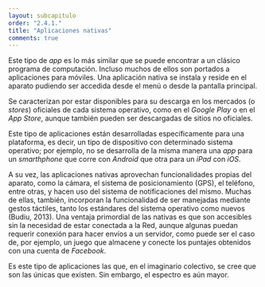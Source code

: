 ```yaml
---
layout: subcapitulo
order: "2.4.1."
title: "Aplicaciones nativas"
comments: true
---
```


Este tipo de _app_ es lo más similar que se puede encontrar a un clásico programa de computación. Incluso muchos de ellos son portados a aplicaciones para móviles. Una aplicación nativa se instala y reside en el aparato pudiendo ser accedida desde el menú o desde la pantalla principal.

Se caracterizan por estar disponibles para su descarga en los mercados (o _stores_) oficiales de cada sistema operativo, como en el _Google Play_ o en el _App Store_, aunque también pueden ser descargadas de sitios no oficiales.

Este tipo de aplicaciones están desarrolladas específicamente para una plataforma, es decir, un tipo de dispositivo con determinado sistema operativo; por ejemplo, no se desarrolla de la misma manera una _app_ para un _smarthphone_ que corre con _Android_ que otra para un _iPad_ con _iOS_.

A su vez, las aplicaciones nativas aprovechan funcionalidades propias del aparato, como la cámara, el sistema de posicionamiento (GPS), el teléfono, entre otras, y hacen uso del sistema de notificaciones del mismo. Muchas de ellas, también, incorporan la funcionalidad de ser manejadas mediante gestos táctiles, tanto los estándares del sistema operativo como nuevos (Budiu, 2013). Una ventaja primordial de las nativas es que son accesibles sin la necesidad de estar conectada a la Red, aunque algunas puedan requerir conexión para hacer envíos a un servidor, como puede ser el caso de, por ejemplo, un juego que almacene y conecte los puntajes obtenidos con una cuenta de _Facebook_.

Es este tipo de aplicaciones las que, en el imaginario colectivo, se cree que son las únicas que existen. Sin embargo, el espectro es aún mayor.
